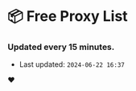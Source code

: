 # :package: Free Proxy List
### Updated every 15 minutes.

- Last updated: `2024-06-22 16:37`

:heart:
